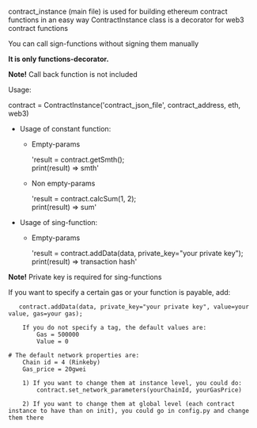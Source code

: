 
contract_instance (main file) is used for building ethereum contract functions in an easy way
ContractInstance class is a decorator for web3 contract functions

You can call sign-functions without signing them manually

**It is only functions-decorator.** 

**Note!** Call back function is not included 

Usage\:

  contract = ContractInstance('contract_json_file', contract_address, eth, web3)
    
  * Usage of constant function:
    
    - Empty-params 
   
        'result = contract.getSmth();  
        print(result) => smth'  

    - Non empty-params
   
        'result = contract.calcSum(1, 2);   
        print(result) => sum'  

 
  * Usage of sing-function:     
    
    - Empty-params   
    
      'result = contract.addData(data, private_key="your private key");   
      print(result) => transaction hash'   

       

   **Note!** Private key is required for sing-functions
    
   If you want to specify a certain gas or your function is payable, add: 
        
       contract.addData(data, private_key="your private key", value=your value, gas=your gas);

        If you do not specify a tag, the default values are:
            Gas = 500000
            Value = 0

    # The default network properties are:
        Chain id = 4 (Rinkeby)
        Gas_price = 20gwei

        1) If you want to change them at instance level, you could do:
            contract.set_network_parameters(yourChainId, yourGasPrice)

        2) If you want to change them at global level (each contract instance to have than on init), you could go in config.py and change them there
